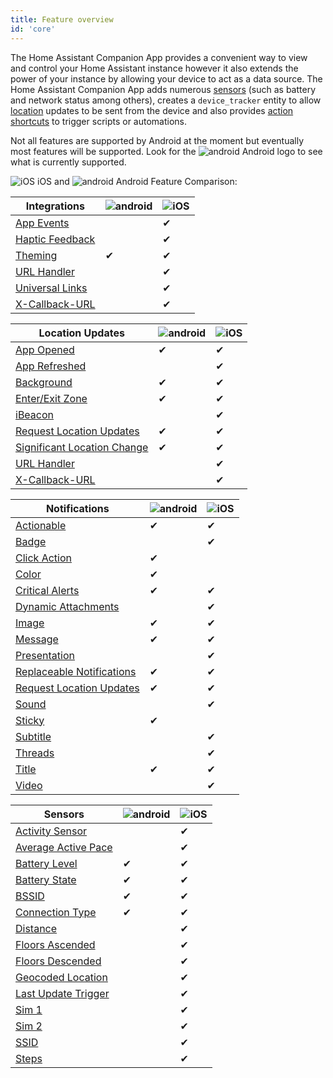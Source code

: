 ```yaml
---
title: Feature overview
id: 'core'
---
```


The Home Assistant Companion App provides a convenient way to view and control your Home Assistant instance however it also extends the power of your instance by allowing your device to act as a data source. The Home Assistant Companion App adds numerous [sensors](sensors.md) (such as battery and network status among others), creates a `device_tracker` entity to allow [location](location.md) updates to be sent from the device and also provides [action shortcuts](actions.md) to trigger scripts or automations.

Not all features are supported by Android at the moment but eventually most features will be supported.  Look for the ![android](/assets/android.svg) Android logo to see what is currently supported.

![iOS](/assets/apple.svg) iOS and ![android](/assets/android.svg) Android Feature Comparison:

| Integrations | ![android](/assets/android.svg) | ![iOS](/assets/apple.svg) |
| ------ | ------ | ------ |
| [App Events](../integrations/app-events.md) |  | ✔ |
| [Haptic Feedback](../integrations/haptics.md) |  | ✔ |
| [Theming](../integrations/theming.md) | ✔ | ✔ |
| [URL Handler](../integrations/url-handler.md) |  | ✔ |
| [Universal Links](../integrations/universal-links.md) |  | ✔ |
| [X-Callback-URL](../integrations/x-callback-url.md) |  | ✔ |

| Location Updates | ![android](/assets/android.svg) | ![iOS](/assets/apple.svg) |
| ------ | ------ | ------ |
| [App Opened](location.md#overview) | ✔ | ✔ |
| [App Refreshed](location.md#overview) |  | ✔ |
| [Background](location.md#overview) | ✔ | ✔ |
| [Enter/Exit Zone](location.md#location-tracking-in-home-assistant-zones) | ✔ | ✔ |
| [iBeacon](location.md#ibeacons) |  | ✔ |
| [Request Location Updates](../notifications/location.md) | ✔ | ✔ |
| [Significant Location Change](location.md#location-tracking-when-outside-a-home-assistant-zone) | ✔ | ✔ |
| [URL Handler](location.md#overview) |  | ✔ |
| [X-Callback-URL](location.md#overview) |  | ✔ |

| Notifications | ![android](/assets/android.svg) | ![iOS](/assets/apple.svg) |
| ------ | ------ | ------ |
| [Actionable](../notifications/actionable.md) | ✔ | ✔ |
| [Badge](../notifications/basic.md#badge) |  | ✔ |
| [Click Action](../notifications/basic.md#notification-click-action) | ✔ |  |
| [Color](../notifications/basic.md#notification-color) | ✔ |  |
| [Critical Alerts](../notifications/critical.md) | ✔ | ✔ |
| [Dynamic Attachments](../notifications/dynamic-content.md) |  | ✔ |
| [Image](../notifications/attachments.md) | ✔ | ✔ |
| [Message](../notifications/basic.md) | ✔ | ✔ |
| [Presentation](../notifications/basic.md#controlling-how-a-notification-is-displayed-when-in-the-foreground) |  | ✔ |
| [Replaceable Notifications](../notifications/basic.md#replacing-notifications) | ✔ | ✔ |
| [Request Location Updates](../notifications/location.md) | ✔ | ✔ |
| [Sound](../notifications/sounds.md) |  | ✔ |
| [Sticky](../notifications/basic.md#sticky-notification) | ✔ |  |
| [Subtitle](../notifications/basic.md#subtitle) |  | ✔ |
| [Threads](../notifications/basic.md#thread-id-grouping-notifications) |  | ✔ |
| [Title](../notifications/basic.md) | ✔ | ✔ |
| [Video](../notifications/attachments.md) |  | ✔ |

| Sensors | ![android](/assets/android.svg) | ![iOS](/assets/apple.svg) |
| ------ | ------ | ------ |
| [Activity Sensor](sensors.md#activity-sensor) |  | ✔ |
| [Average Active Pace](sensors.md#pedometer-sensors) |  | ✔ |
| [Battery Level](sensors.md#battery-sensors) | ✔ | ✔ |
| [Battery State](sensors.md#battery-sensors) | ✔ | ✔ |
| [BSSID](sensors.md#connection-type-sensor) | ✔ | ✔ |
| [Connection Type](sensors.md#connection-type-sensor) | ✔ | ✔ |
| [Distance](sensors.md#pedometer-sensors) |  | ✔ |
| [Floors Ascended](sensors.md#pedometer-sensors) |  | ✔ |
| [Floors Descended](sensors.md#pedometer-sensors) |  | ✔ |
| [Geocoded Location](sensors.md#geocoded-location-sensor) |  | ✔ |
| [Last Update Trigger](sensors.md#last-update-trigger-sensor) |  | ✔ |
| [Sim 1](sensors.md#cellular-provider-sensor) |  | ✔ |
| [Sim 2](sensors.md#cellular-provider-sensor) |  | ✔ |
| [SSID](sensors.md) |  | ✔ |
| [Steps](sensors.md#pedometer-sensors) |  | ✔ |
